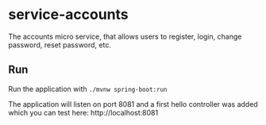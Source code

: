 # service-accounts

The accounts micro service, that allows users to register, login, change password, reset password, etc.

## Run

Run the application with
```./mvnw spring-boot:run```

The application will listen on port 8081 and a first hello controller was added which you can test here: http://localhost:8081